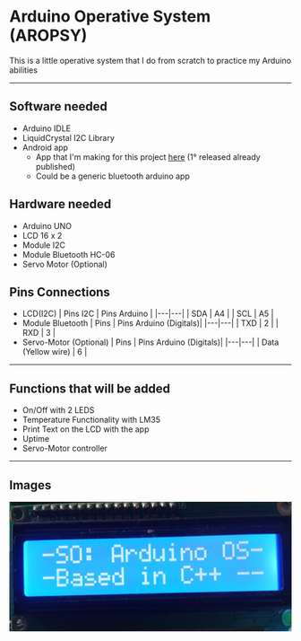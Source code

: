 # Arduino Operative System (AROPSY)
This is a little operative system that I do from scratch to practice my Arduino abilities
- - -
## Software needed
- Arduino IDLE
- LiquidCrystal I2C Library
- Android app
    - App that I'm making for this project [here](https://github.com/AvFl4028/AROPSY_android_app) (1° released already published)
    - Could be a generic bluetooth arduino app
## Hardware needed
- Arduino UNO
- LCD 16 x 2
- Module I2C
- Module Bluetooth HC-06
- Servo Motor (Optional)

## Pins Connections
- LCD(I2C)
    | Pins I2C  | Pins Arduino |
    |---|---|
    | SDA  | A4  |
    | SCL  | A5  |
- Module Bluetooth
    | Pins  | Pins Arduino (Digitals)|
    |---|---|
    | TXD  | 2  |
    | RXD  | 3  |
- Servo-Motor (Optional)
    | Pins  | Pins Arduino (Digitals)|
    |---|---|
    | Data (Yellow wire)  | 6  |
- - -
## Functions that will be added
- On/Off with 2 LEDS
- Temperature Functionality with LM35
- Print Text on the LCD with the app
- Uptime
- Servo-Motor controller
- - -
## Images
![img1](img/img1.jpeg)